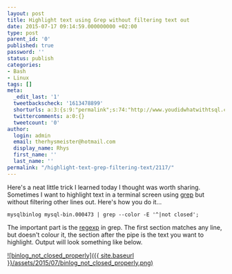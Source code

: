 ```yaml
---
layout: post
title: Highlight text using Grep without filtering text out
date: 2015-07-17 09:14:59.000000000 +02:00
type: post
parent_id: '0'
published: true
password: ''
status: publish
categories:
- Bash
- Linux
tags: []
meta:
  _edit_last: '1'
  tweetbackscheck: '1613478899'
  shorturls: a:3:{s:9:"permalink";s:74:"http://www.youdidwhatwithtsql.com/highlight-text-grep-filtering-text/2117/";s:7:"tinyurl";s:26:"http://tinyurl.com/oaa7unp";s:4:"isgd";s:19:"http://is.gd/vElz8k";}
  twittercomments: a:0:{}
  tweetcount: '0'
author:
  login: admin
  email: therhysmeister@hotmail.com
  display_name: Rhys
  first_name: ''
  last_name: ''
permalink: "/highlight-text-grep-filtering-text/2117/"
---
```

Here's a neat little trick I learned today I thought was worth sharing. Sometimes I want to highlight text in a terminal screen using [grep](http://unixhelp.ed.ac.uk/CGI/man-cgi?grep) but without filtering other lines out. Here's how you do it...

```
mysqlbinlog mysql-bin.000473 | grep --color -E '^|not closed';
```

The important part is the [regexp](http://www.regular-expressions.info/) in grep. The first section matches any line, but doesn't colour it, the section after the pipe is the text you want to highlight. Output will look something like below.

[![binlog_not_closed_properly]({{ site.baseurl }}/assets/2015/07/binlog_not_closed_properly.png)](http://www.youdidwhatwithtsql.com/wp-content/uploads/2015/07/binlog_not_closed_properly.png)

